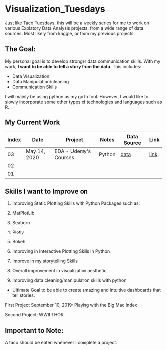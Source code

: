 # Visualization\_Tuesdays
Just like Taco Tuesdays, this will be a weekly series for me to work on various Explatory Data Analysis projects, from a wide range of data sources. Most likely from kaggle, or from my previous projects.

## The Goal:
My personal goal is to develop stronger data communication skills. With my work, **I want to be able to tell a story from the data**. This includes:
* Data Visualization
* Data Manipulation/cleaning
* Communication Skills

I will mainly be using python as my go to tool. However, I would like to slowly incorporate some other types of technologies and languages such as R.


## My Current Work 
Index| Date |  Project | Notes |Data Source | Link
---|---|---|---|---|--
| 03 | May 14, 2020 | EDA - Udemy's Courses | Python |[data](https://www.kaggle.com/andrewmvd/udemy-courses) | [link](https://www.kaggle.com/andrewhnberry/extensive-eda-of-udemy-s-courses?scriptVersionId=33993603)
| 02  |   |  |  |
| 01 |   |  | |

## Skills I want to Improve on
1. Improving Static Plotting Skills with Python Packages such as:
2. MatPlotLib
3. Seaborn
4. Plotly
5. Bokeh

2. Improving in Interactive Plotting Skills in Python
3. Improve in my storytelling Skills
4. Overall improvement in visualization aesthetic.
5. Improving data cleaning/manipulation skills with python

* Ultimate Goal to be able to create amazing and intuitive dashboards that tell stories.



First Project
September 10, 2019: Playing with the Big Mac Index

Second Project:
WWII THOR


## Important to Note:
A taco should be eaten whenever I complete a project.
